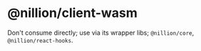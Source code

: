 # @nillion/client-wasm

Don't consume directly; use via its wrapper libs; `@nillion/core`, `@nillion/react-hooks`.
